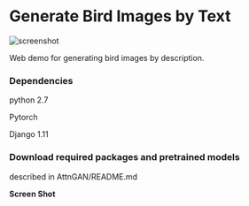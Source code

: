 # Generate Bird Images by Text

![screenshot](https://github.com/gyxoned/bird_demo/blob/master/static/img/screen.png)

Web demo for generating bird images by description.

### Dependencies
python 2.7

Pytorch

Django 1.11

### Download required packages and pretrained models
described in AttnGAN/README.md

**Screen Shot**
